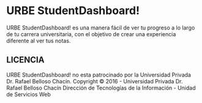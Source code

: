 # URBE StudentDashboard!

URBE StudentDashboard! es una manera fácil de ver tu progreso a lo largo de tu carrera universitaria, con el objetivo de crear una experiencia diferente al ver tus notas.

## LICENCIA

URBE StudentDashboard! no esta patrocinado por la Universidad Privada Dr. Rafael Belloso Chacín. 
Copyright © 2016 - Universidad Privada Dr. Rafael Belloso Chacín Dirección de Tecnologías de la Información - Unidad de Servicios Web